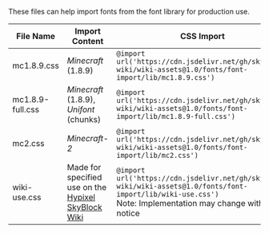 These files can help import fonts from the font library for production use.

| File Name | Import Content | CSS Import |
| --------- | -------------- | ---------- |
| mc1.8.9.css | *Minecraft* (1.8.9) | `@import url('https://cdn.jsdelivr.net/gh/skyblock-wiki/wiki-assets@1.0/fonts/font-import/lib/mc1.8.9.css')` |
| mc1.8.9-full.css | *Minecraft* (1.8.9), *Unifont* (chunks) | `@import url('https://cdn.jsdelivr.net/gh/skyblock-wiki/wiki-assets@1.0/fonts/font-import/lib/mc1.8.9-full.css')` |
| mc2.css | *Minecraft-2* | `@import url('https://cdn.jsdelivr.net/gh/skyblock-wiki/wiki-assets@1.0/fonts/font-import/lib/mc2.css')` |
| wiki-use.css | Made for specified use on the [Hypixel SkyBlock Wiki](https://hypixel-skyblock.fandom.com/) | `@import url('https://cdn.jsdelivr.net/gh/skyblock-wiki/wiki-assets@1.0/fonts/font-import/lib/wiki-use.css')`<br />Note: Implementation may change without notice |